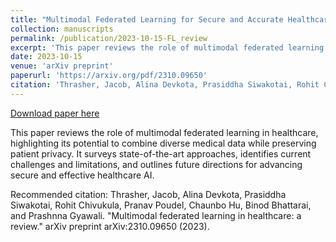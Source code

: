 ```yaml
---
title: "Multimodal Federated Learning for Secure and Accurate Healthcare AI"
collection: manuscripts
permalink: /publication/2023-10-15-FL_review
excerpt: 'This paper reviews the role of multimodal federated learning in healthcare, highlighting its potential to combine diverse medical data while preserving patient privacy. It surveys state-of-the-art approaches, identifies current challenges and limitations, and outlines future directions for advancing secure and effective healthcare AI.'
date: 2023-10-15
venue: 'arXiv preprint'
paperurl: 'https://arxiv.org/pdf/2310.09650'
citation: 'Thrasher, Jacob, Alina Devkota, Prasiddha Siwakotai, Rohit Chivukula, Pranav Poudel, Chaunbo Hu, Binod Bhattarai, and Prashnna Gyawali. &quot;Multimodal federated learning in healthcare: a review.&quot; arXiv preprint arXiv:2310.09650 (2023).'
---
```


<a href='https://arxiv.org/pdf/2310.09650'>Download paper here</a>

This paper reviews the role of multimodal federated learning in healthcare, highlighting its potential to combine diverse medical data while preserving patient privacy. It surveys state-of-the-art approaches, identifies current challenges and limitations, and outlines future directions for advancing secure and effective healthcare AI.

Recommended citation: Thrasher, Jacob, Alina Devkota, Prasiddha Siwakotai, Rohit Chivukula, Pranav Poudel, Chaunbo Hu, Binod Bhattarai, and Prashnna Gyawali. "Multimodal federated learning in healthcare: a review." arXiv preprint arXiv:2310.09650 (2023).
